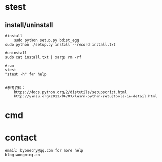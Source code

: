 # stest
## install/uninstall
	#install
		sudo python setup.py bdist_egg
    sudo python ./setup.py install --record install.txt

	#uninstall
    sudo cat install.txt | xargs rm -rf

	#run
	stest
	"stest -h" for help


    #参考资料：
    	https://docs.python.org/2/distutils/setupscript.html
    	http://yansu.org/2013/06/07/learn-python-setuptools-in-detail.html
# cmd


# contact

	email: byonecry@qq.com for more help
	blog:wongming.cn
